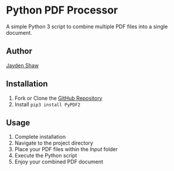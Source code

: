 # Python PDF Processor
A simple Python 3 script to combine multiple PDF files into a single document. 

## Author
[Jayden Shaw](https://github.com/jshaw990/)

## Installation
1. Fork or Clone the [GitHub Repository](https://github.com/jshaw990/PDF_Processor_PY)
2. Install `pip3 install PyPDF2`

## Usage
1. Complete installation
2. Navigate to the project directory
3. Place your PDF files within the *Input* folder
4. Execute the Python script
5. Enjoy your combined PDF document 